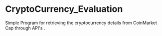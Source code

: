 # CryptoCurrency_Evaluation
Simple Program for retrieving the cryptocurrency details from CoinMarket Cap through API's .
